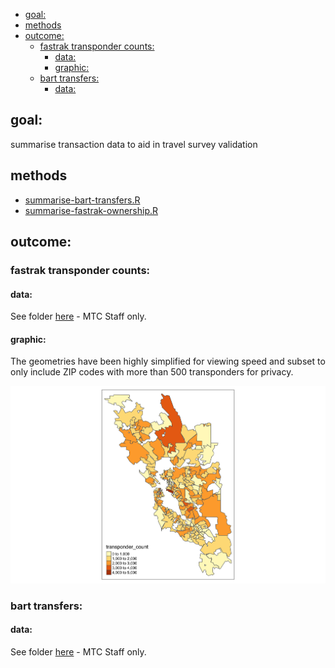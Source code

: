 <!-- MarkdownTOC bracket="round" autolink="true" -->

- [goal:](#goal)
- [methods](#methods)
- [outcome:](#outcome)
	- [fastrak transponder counts:](#fastrak-transponder-counts)
		- [data:](#data)
		- [graphic:](#graphic)
	- [bart transfers:](#bart-transfers)
		- [data:](#data-1)

<!-- /MarkdownTOC -->


## goal:

summarise transaction data to aid in travel survey validation

## methods

- [summarise-bart-transfers.R](summarise-bart-transfers.R)
- [summarise-fastrak-ownership.R](summarise-fastrak-ownership.R)

## outcome:

### fastrak transponder counts:

#### data:

See folder [here](https://mtcdrive.box.com/s/mqo99qo8dsa5o6w7ko51snn67stlbdqp) - MTC Staff only.   

#### graphic:

The geometries have been highly simplified for viewing speed and subset to only include ZIP codes with more than 500 transponders for privacy. 

![transponder count](transponder_count.png) 

### bart transfers:

#### data: 

See folder [here](https://mtcdrive.box.com/s/ezfcmilu08vyur3bou3h5hd14opqwf5r) - MTC Staff only.   